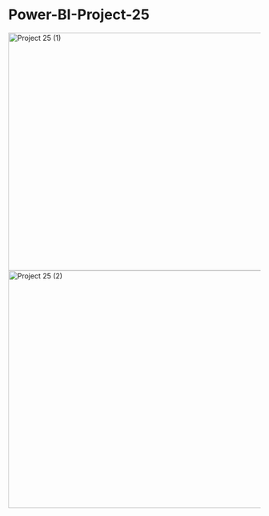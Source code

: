 # Power-BI-Project-25

<img width="845" height="476" alt="Project 25 (1)" src="https://github.com/user-attachments/assets/0d201263-9a5a-4b4a-9c84-ec8def47be50" />

<img width="843" height="475" alt="Project 25 (2)" src="https://github.com/user-attachments/assets/438dfddd-74f6-4b35-a365-ba068513df22" />
